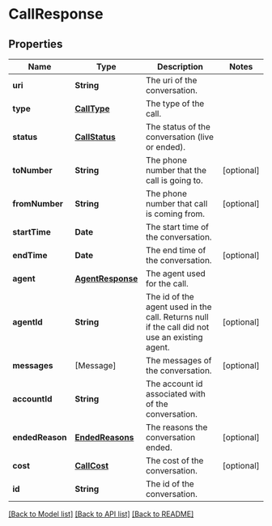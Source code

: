# CallResponse

## Properties
Name | Type | Description | Notes
------------ | ------------- | ------------- | -------------
**uri** | **String** | The uri of the conversation. | 
**type** | [**CallType**](CallType.md) | The type of the call. | 
**status** | [**CallStatus**](CallStatus.md) | The status of the conversation (live or ended). | 
**toNumber** | **String** | The phone number that the call is going to. | [optional] 
**fromNumber** | **String** | The phone number that call is coming from. | [optional] 
**startTime** | **Date** | The start time of the conversation. | 
**endTime** | **Date** | The end time of the conversation. | [optional] 
**agent** | [**AgentResponse**](AgentResponse.md) | The agent used for the call. | 
**agentId** | **String** | The id of the agent used in the call. Returns null if the call did not use an existing agent. | [optional] 
**messages** | [Message] | The messages of the conversation. | [optional] 
**accountId** | **String** | The account id associated with of the conversation. | 
**endedReason** | [**EndedReasons**](EndedReasons.md) | The reasons the conversation ended. | [optional] 
**cost** | [**CallCost**](CallCost.md) | The cost of the conversation. | [optional] 
**id** | **String** | The id of the conversation. | 

[[Back to Model list]](../README.md#documentation-for-models) [[Back to API list]](../README.md#documentation-for-api-endpoints) [[Back to README]](../README.md)


